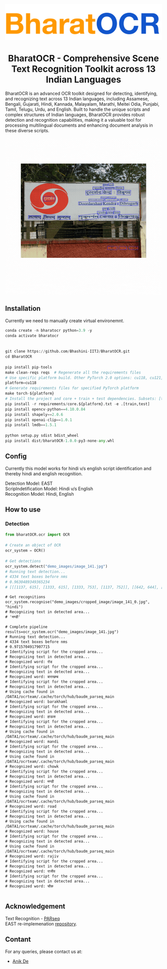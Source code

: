 <div style="text-align: center;">
    <img src="./static/pics/bharatOCR.png" alt="Centered image" width="600">
</div>

<h1 align="center"> BharatOCR - Comprehensive Scene Text Recognition Toolkit across 13 Indian Languages</h1>

BharatOCR is an advanced OCR toolkit designed for detecting, identifying, and recognizing text across 13 Indian languages, including Assamese, Bengali, Gujarati, Hindi, Kannada, Malayalam, Marathi, Meitei Odia, Punjabi, Tamil, Telugu, Urdu, and English. Built to handle the unique scripts and complex structures of Indian languages, BharatOCR provides robust detection and recognition capabilities, making it a valuable tool for processing multilingual documents and enhancing document analysis in these diverse scripts.

![](contents/bharatocr.gif)
## Installation
Currently we need to manually create virtual environemnt.
```python
conda create -n bharatocr python=3.9 -y
conda activate bharatocr


git clone https://github.com/Bhashini-IITJ/BharatOCR.git
cd BharatOCR

pip install pip-tools
make clean-reqs reqs  # Regenerate all the requirements files
# Use specific platform build. Other PyTorch 2.0 options: cu118, cu121, rocm5.7
platform=cu118
# Generate requirements files for specified PyTorch platform
make torch-${platform}
# Install the project and core + train + test dependencies. Subsets: [train,test,bench,tune]
pip install -r requirements/core.${platform}.txt -e .[train,test]
pip install opencv-python==4.10.0.84
pip install shapely==2.0.6
pip install openai-clip==1.0.1
pip install lmdb==1.5.1

python setup.py sdist bdist_wheel
pip install dist/bharatOCR-1.0.0-py3-none-any.whl
```

## Config
Currently this model works for hindi v/s english script identification and thereby hindi and english recognition.

Detection Model: EAST\
ScripIndetification Model: Hindi v/s English\
Recognition Model: Hindi, English 

## How to use
### Detection

```python
from bharatOCR.ocr import OCR

# Create an object of OCR
ocr_system = OCR()

# Get detections
ocr_system.detect("demo_images/image_141.jpg")
# Running text detection...
# 4334 text boxes before nms
# 0.9630489349365234
# [[[1137, 615], [1333, 615], [1333, 753], [1137, 752]], [[642, 644], [1040, 645], [1039, 753], [642, 752]], [[647, 833], [1034, 834], [1034, 945], [646, 944]], [[1567, 709], [1720, 709], [1720, 777], [1567, 777]], [[1412, 826], [1567, 826], [1566, 886], [1412, 886]], [[305, 800], [453, 800], [453, 855], [305, 854]], [[1419, 686], [1549, 686], [1549, 770], [1419, 770]], [[1124, 843], [1336, 844], [1336, 949], [1124, 948]], [[1571, 831], [1729, 831], [1729, 891], [1571, 891]], [[196, 796], [301, 796], [301, 861], [196, 860]], [[211, 677], [336, 677], [336, 747], [211, 747]], [[350, 679], [447, 679], [447, 749], [350, 749]]]
```


```
# Get recognitions
ocr_system.recognise("demo_images/cropped_image/image_141_0.jpg", "hindi")
# Recognizing text in detected area...
# 'मण्डी'

# Complete pipeline
results=ocr_system.ocr("demo_images/image_141.jpg")
# Running text detection...
# 4334 text boxes before nms
# 0.9715704917907715
# Identifying script for the cropped area...
# Recognizing text in detected area...
# Recognized word: रोड
# Identifying script for the cropped area...
# Recognizing text in detected area...
# Recognized word: बाराखम्ब
# Identifying script for the cropped area...
# Recognizing text in detected area...
# Using cache found in /DATA1/ocrteam/.cache/torch/hub/baudm_parseq_main
# Recognized word: barakhaml
# Identifying script for the cropped area...
# Recognizing text in detected area...
# Recognized word: हाऊस
# Identifying script for the cropped area...
# Recognizing text in detected area...
# Using cache found in /DATA1/ocrteam/.cache/torch/hub/baudm_parseq_main
# Recognized word: mandi
# Identifying script for the cropped area...
# Recognizing text in detected area...
# Using cache found in /DATA1/ocrteam/.cache/torch/hub/baudm_parseq_main
# Recognized word: chowk
# Identifying script for the cropped area...
# Recognizing text in detected area...
# Recognized word: मण्डी
# Identifying script for the cropped area...
# Recognizing text in detected area...
# Using cache found in /DATA1/ocrteam/.cache/torch/hub/baudm_parseq_main
# Recognized word: road
# Identifying script for the cropped area...
# Recognizing text in detected area...
# Using cache found in /DATA1/ocrteam/.cache/torch/hub/baudm_parseq_main
# Recognized word: house
# Identifying script for the cropped area...
# Recognizing text in detected area...
# Using cache found in /DATA1/ocrteam/.cache/torch/hub/baudm_parseq_main
# Recognized word: rajiv
# Identifying script for the cropped area...
# Recognizing text in detected area...
# Recognized word: राजीव
# Identifying script for the cropped area...
# Recognizing text in detected area...
# Recognized word: चौक


```

<!-- ## Training -->

## Acknowledgement 

Text Recognition - [PARseq](https://github.com/baudm/parseq)\
EAST re-implemenation [repository](https://github.com/foamliu/EAST).

## Contant
For any queries, please contact us at:
- [Anik De](mailto:anekde@gmail.com)

